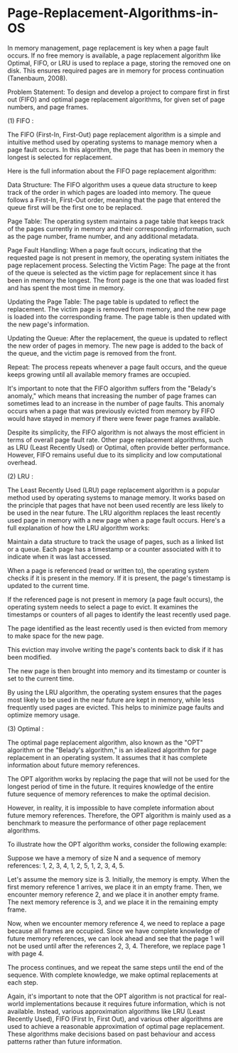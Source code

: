 # Page-Replacement-Algorithms-in-OS
 In memory management, page replacement is key when a page fault occurs. If no free memory is available, a page replacement algorithm like Optimal, FIFO, or LRU is used to replace a page, storing the removed one on disk. This ensures required pages are in memory for process continuation (Tanenbaum, 2008).

Problem Statement: 
To design and develop a project to compare first in first out (FIFO) and optimal page replacement algorithms, 
for given set of page numbers, and page frames.


(1) FIFO : 

The FIFO (First-In, First-Out) page replacement algorithm is a simple and intuitive method used by operating systems to manage memory when a page fault occurs. In this algorithm, the page that has been in memory the longest is selected for replacement. 
 
Here is the full information about the FIFO page replacement algorithm: 
  
Data Structure: The FIFO algorithm uses a queue data structure to keep track of the order in which pages are loaded into memory. The queue follows a First-In, First-Out order, meaning that the page that entered the queue first will be the first one to be replaced. 
 
Page Table: The operating system maintains a page table that keeps track of the pages currently in memory and their corresponding information, such as the page number, frame number, and any additional metadata. 
 
Page Fault Handling: When a page fault occurs, indicating that the requested page is not present in memory, the operating system initiates the page replacement process. Selecting the Victim Page: The page at the front of the queue is selected as the victim page for replacement since it has been in memory the longest. The front page is the one that was loaded first and has spent the most time in memory. 

Updating the Page Table: The page table is updated to reflect the replacement. The victim page is removed from memory, and the new page is loaded into the corresponding frame. The page table is then updated with the new page's information. 
 
Updating the Queue: After the replacement, the queue is updated to reflect the new order of pages in memory. The new page is added to the back of the queue, and the victim page is removed from the front. 
 
Repeat: The process repeats whenever a page fault occurs, and the queue keeps growing until all available memory frames are occupied. 

It's important to note that the FIFO algorithm suffers from the "Belady's anomaly," which means that increasing the number of page frames can sometimes lead to an increase in the number of page faults. This anomaly occurs when a page that was previously evicted from memory by FIFO would have stayed in memory if there were fewer page frames available. 

Despite its simplicity, the FIFO algorithm is not always the most efficient in terms of overall page fault rate. Other page replacement algorithms, such as LRU (Least Recently Used) or Optimal, often provide better performance. However, FIFO remains useful due to its simplicity and low computational overhead.


(2) LRU : 

The Least Recently Used (LRU) page replacement algorithm is a popular method used by operating systems to manage memory. It works based on the principle that pages that have not been used recently are less likely to be used in the near future. The LRU algorithm replaces the least recently used page in memory with a new page when a page fault occurs. Here's a full explanation of how the LRU algorithm works: 

Maintain a data structure to track the usage of pages, such as a linked list or a queue. Each page has a timestamp or a counter associated with it to indicate when it was last accessed. 

When a page is referenced (read or written to), the operating system checks if it is present in the memory. If it is present, the page's timestamp is updated to the current time. 

If the referenced page is not present in memory (a page fault occurs), the operating system needs to select a page to evict. It examines the timestamps or counters of all pages to identify the least recently used page. 

The page identified as the least recently used is then evicted from memory to make space for the new page. 

This eviction may involve writing the page's contents back to disk if it has been modified. 

The new page is then brought into memory and its timestamp or counter is set to the current time. 

By using the LRU algorithm, the operating system ensures that the pages most likely to be used in the near future are kept in memory, while less frequently used pages are evicted. This helps to minimize page faults 
and optimize memory usage. 


(3) Optimal :

The optimal page replacement algorithm, also known as the "OPT" algorithm or the "Belady's algorithm," is an idealized algorithm for page replacement in an operating system. It assumes that it has complete information about future memory references. 

The OPT algorithm works by replacing the page that will not be used for the longest period of time in the future. It requires knowledge of the entire future sequence of memory references to make the optimal decision. 

However, in reality, it is impossible to have complete information about future memory references. Therefore, the OPT algorithm is mainly used as a benchmark to measure the performance of other page replacement algorithms. 

To illustrate how the OPT algorithm works, consider the following example: 
 
Suppose we have a memory of size N and a sequence of memory references: 1, 2, 3, 4, 1, 2, 5, 1, 2, 3, 4, 5. 
 
Let's assume the memory size is 3. Initially, the memory is empty. When the first memory reference 1 arrives, we place it in an empty frame. Then, we encounter memory reference 2, and we place it in another empty frame. The next memory reference is 3, and we place it in the remaining empty frame. 

Now, when we encounter memory reference 4, we need to replace a page because all frames are occupied. Since we have complete knowledge of future memory references, we can look ahead and see that the page 1 will not be used until after the references 2, 3, 4. Therefore, we replace page 1 with page 4. 

The process continues, and we repeat the same steps until the end of the sequence. With complete knowledge, we make optimal replacements at each step. 

Again, it's important to note that the OPT algorithm is not practical for real-world implementations because it requires future information, which is not available. Instead, various approximation algorithms like LRU (Least Recently Used), FIFO (First In, First Out), and various other algorithms are used to achieve a reasonable approximation of optimal page replacement. These algorithms make decisions based on past behaviour and access patterns rather than future information.


